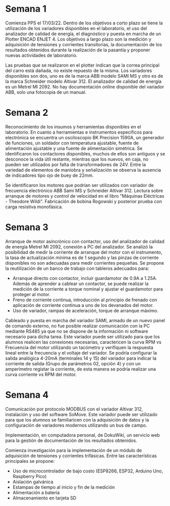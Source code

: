 # Semana 1
Comienza PPS el 17/03/22. Dentro de los objetivos a corto plazo se tiene la utilización de los variadores disponibles en el laboratorio, el uso del analizador de calidad de energía, el diagnóstico y puesta en marcha de un Plotter ENCAD ENJET 4. Los objetivos a largo plazo son la medición y adquisición de tensiones y corrientes transitorias, la documentación de los resultados obtenidos durante la realización de la pasantía y proponer nuevas actividades de laboratorio.

Las pruebas que se realizaron en el plotter indican que la correa principal del carro está dañada, no existe repuesto de la misma. Los variadores disponibles son dos, uno es de la marca ABB modelo SAMI MS y otro es de la marca Schneider modelo Altivar 312. El analizador de calidad de energía es un Metrel MI 2092. No hay documentación online disponible del variador ABB, solo una fotocopia de un manual.

# Semana 2
Reconocimiento de los insumos y herramientas disponibles en el laboratorio. En cuanto a herramientas e instrumentos específicos para electrónica se encuentra un osciloscopio BK Precision 1590A, un generador de funciones, un soldador con temperatura ajustable, fuente de alimentación ajustable y una fuente de alimentación simétrica. Se identificaron los contactores disponibles, muchos de ellos son antiguos y se desconoce la vida útil restante, mientras que los nuevos, en caja, no pueden ser utilizados por falta de transformadores de 24V. Entre la variedad de elementos de maniobra y señalización se observa la ausencia de indicadores tipo ojo de buey de 22mm.

Se identificaron los motores que podrían ser utilizados con variador de frecuencia electrónico ABB Sami MS y Schneider Altivar 312. Lectura sobre arranque de motores y control de velocidad en el libro "Máquinas Eléctricas - Theodore Wildi". Fabricación de bobina Rogowski y posterior prueba con carga resistiva monofásica.

# Semana 3
Arranque de motor asincrónico con contactor, uso del analizador de calidad de energía Metrel MI 2092, conexión a PC del analizador. Se analizó la posibilidad de medir la corriente de arranque del motor con el instrumento, la tasa de actualización mínima es de 1 segundo y las pinzas de corriente disponibles no son adecuadas para medir corrientes pequeñas.
Se propone la reutilización de un banco de trabajo con tableros adecuados para:
  * Arranque directo con contactor, incluir guardamotor de 0.9A a 1.25A. Además de aprender a cablear un contactor, se puede realizar la medición de la corriente a torque nominal y ajustar el guardamotor para proteger al motor.
  * Freno de corriente continua, introducción al principio de frenado con aplicación de corriente continua a uno de los devanados del motor.
  * Uso de variador, rampas de aceleración, torque de arranque máximo.

Cableado y puesta en marcha del variador SAMI, armado de un nuevo panel de comando externo, no fue posible realizar comunicación con la PC mediante RS485 ya que no se dispone de la información ni software necesario para dicha tarea. Este variador puede ser utilizado para que los alumnos realicen las conexiones necesarias, caractericen la curva RPM vs Frecuencia del motor utilizando un tacómetro y verifiquen la respuesta lineal entre la frecuencia y el voltaje del variador. Se podría configurar la salida analógica 4-20mA (terminales 14 y 15) del variador para indicar la corriente de salida (Grupo de parámetros 02, opción 4) y con un amperímetro registar la corriente, de esta manera se podría realizar una curva corriente vs RPM del motor.

# Semana 4
Comunicación por protocolo MODBUS con el variador Altivar 312, instalación y uso del software SoMove. Este variador puede ser utilizado para que los alumnos se familiaricen con la adquisición de datos y la configuración de variadores modernos utilizando un bus de campo.

Implementación, en computadora personal, de DokuWiki, un servicio web para la gestión de documentación de los resultados obtenidos.

Comienza investigación para la implementación de un módulo de adquisición de tensiones y corrientes trifásicas. Entre las características principales se propone:
  * Uso de microcontrolador de bajo costo (ESP8266, ESP32, Arduino Uno, Raspberry Pico)
  * Aislación galvánica
  * Estampas de tiempo al inicio y fin de la medición
  * Alimentación a batería
  * Almacenamiento en tarjeta SD